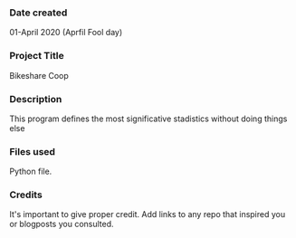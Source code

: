 ### Date created
01-April 2020 (Aprfil Fool day)

### Project Title
Bikeshare Coop

### Description
This program defines the most significative stadistics without doing things else

### Files used
Python file.

### Credits
It's important to give proper credit. Add links to any repo that inspired you or blogposts you consulted.
